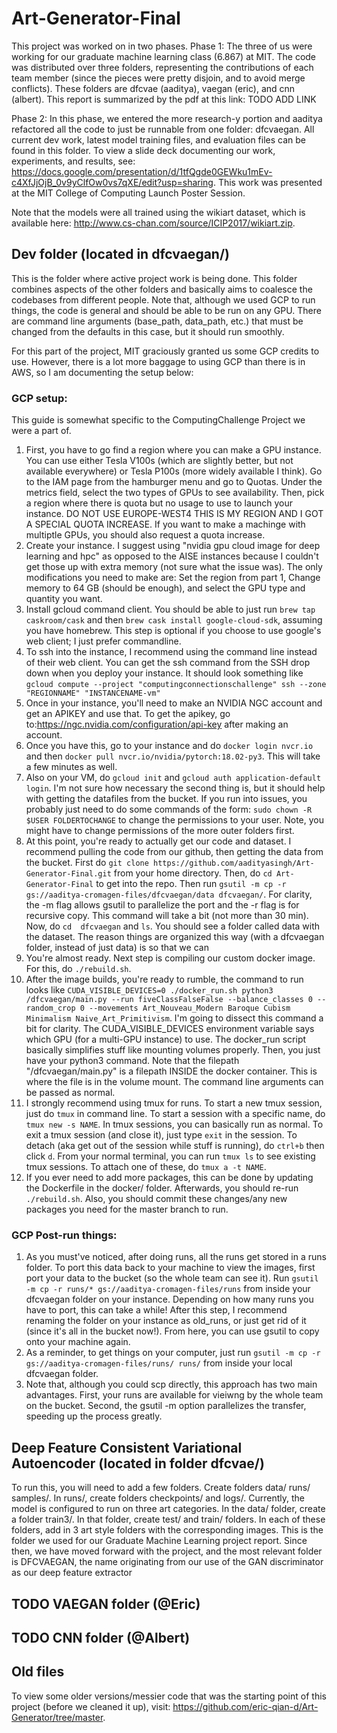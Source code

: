# Art-Generator-Final

This project was worked on in two phases.
Phase 1: The three of us were working for our graduate machine learning class (6.867) at MIT. The code was distributed over three folders, representing the contributions of each team member (since the pieces were pretty disjoin, and to avoid merge conflicts). These folders are dfcvae (aaditya), vaegan (eric), and cnn (albert). This report is summarized by the pdf at this link: TODO ADD LINK

Phase 2: In this phase, we entered the more research-y portion and aaditya refactored all the code to just be runnable from one folder: dfcvaegan. All current dev work, latest model training files, and evaluation files can be found in this folder. To view a slide deck documenting our work, experiments, and results, see: https://docs.google.com/presentation/d/1tfQgde0GEWku1mEv-c4XfJjOjB_0v9yClfOw0vs7qXE/edit?usp=sharing. This work was presented at the MIT College of Computing Launch Poster Session.

Note that the models were all trained using the wikiart dataset, which is available here: http://www.cs-chan.com/source/ICIP2017/wikiart.zip.

## Dev folder (located in dfcvaegan/)
This is the folder where active project work is being done. This folder combines aspects of the other folders and basically aims to coalesce the codebases from different people. Note that, although we used GCP to run things, the code is general and should be able to be run on any GPU. There are command line arguments (base_path, data_path, etc.) that must be changed from the defaults in this case, but it should run smoothly.

For this part of the project, MIT graciously granted us some GCP credits to use. However, there is a lot more baggage to using GCP than there is in AWS, so I am documenting the setup below:

### GCP setup:
This guide is somewhat specific to the ComputingChallenge Project we were a part of. 
1. First, you  have to go find a region where you can make a GPU instance. You can use either Tesla V100s (which are slightly better, but not available everywhere) or Tesla P100s (more widely available I think). Go to the IAM page from the hamburger menu and go to Quotas. Under the metrics field, select the two types of GPUs to see availability. Then, pick a region where there is quota but no usage to use to launch your instance. DO NOT USE EUROPE-WEST4 THIS IS MY REGION AND I GOT A SPECIAL QUOTA INCREASE. If you want to make a machinge with multiptle GPUs, you should also request a quota increase.
2. Create your instance. I suggest using "nvidia gpu cloud image for deep learning and hpc" as opposed to the AISE instances because I couldn't get those up with extra memory (not sure what the issue was). The only modifications you need to make are: Set the region from part 1, Change memory to 64 GB (should be enough), and select the GPU type and quantity you want.
3. Install gcloud command client. You should be able to just run  `brew tap caskroom/cask`  and then `brew cask install google-cloud-sdk`, assuming you have homebrew. This step is optional if you choose to use google's web client; I just prefer commandline.
4. To ssh into the instance, I recommend using the command line instead of their web client. You can get the ssh command from  the SSH drop down when you deploy your instance. It should look something like `gcloud compute --project "computingconnectionschallenge" ssh --zone "REGIONNAME" "INSTANCENAME-vm"`
5. Once in your instance, you'll need to make an NVIDIA NGC account and get an APIKEY and use that. To get the apikey, go to:https://ngc.nvidia.com/configuration/api-key after making an account.
6. Once you have this, go to your instance and do `docker login nvcr.io` and then `docker pull nvcr.io/nvidia/pytorch:18.02-py3`. This will take a few minutes as well.
7. Also on your VM, do `gcloud init` and `gcloud auth application-default login`. I'm not sure how necessary the second thing is, but it should help with getting the datafiles from the bucket. If you run into issues, you probably just need to do some commands of the form: `sudo chown -R $USER FOLDERTOCHANGE` to change the permissions to your user. Note, you might have to change permissions of the more outer folders first. 
8. At this point, you're ready to actually get our code and dataset. I recommend pulling the code from our github, then getting the data from the bucket. First do `git clone https://github.com/aadityasingh/Art-Generator-Final.git` from your home directory. Then, do `cd Art-Generator-Final` to get into the repo. Then run `gsutil -m cp -r gs://aaditya-cromagen-files/dfcvaegan/data dfcvaegan/`. For clarity, the -m flag allows gsutil to parallelize the port and the -r flag is for recursive copy. This command will take a bit (not more than 30 min). Now, do `cd  dfcvaegan` and `ls`. You should see a folder called data with the dataset. The reason things are organized this way (with a dfcvaegan folder, instead of just data) is so that we can
9. You're almost ready. Next step is compiling our custom docker image. For this, do `./rebuild.sh`.
10. After the image builds, you're ready to rumble, the command to run looks like `CUDA_VISIBLE_DEVICES=0 ./docker_run.sh python3 /dfcvaegan/main.py --run fiveClassFalseFalse --balance_classes 0 --random_crop 0 --movements Art_Nouveau_Modern Baroque Cubism Minimalism Naive_Art_Primitivism`. I'm going to dissect this command a bit for clarity. The CUDA_VISIBLE_DEVICES environment variable says which GPU (for a multi-GPU instance) to use. The docker_run script basically simplifies stuff like mounting volumes properly. Then, you just have your python3 command. Note that the filepath "/dfcvaegan/main.py" is a filepath INSIDE the docker container. This is where the file is in the volume mount. The command line arguments can be passed as normal.
11. I strongly recommend using tmux for runs. To start a new tmux session, just do `tmux` in command line. To start a session with a specific name, do `tmux new -s NAME`. In tmux sessions, you can basically run as normal. To exit a tmux session (and close it), just type `exit` in the session. To detach (aka get out of the session while stuff is running), do `ctrl+b` then click `d`. From your normal terminal, you can run `tmux ls` to see existing tmux sessions. To attach one of these, do `tmux a -t NAME`.
12. If you ever need to add more packages, this can be done by updating the Dockerfile in the docker/ folder. Afterwards, you should re-run `./rebuild.sh`. Also, you should commit these changes/any new packages you need for the master branch to run.

### GCP Post-run things:
1. As you must've noticed, after doing runs, all the runs get stored in a runs folder. To port this data back to your machine to view the images, first port your data to the bucket (so the whole team can see it). Run `gsutil -m cp -r runs/* gs://aaditya-cromagen-files/runs` from inside your dfcvaegan folder on your instance. Depending on  how many  runs you have to port, this can take a while! After this step, I recommend renaming the folder on your instance as old_runs, or just get rid of it (since it's all in the bucket now!). From here, you can use gsutil to copy onto your machine again.
2. As a reminder, to get things on your computer, just run `gsutil -m cp -r gs://aaditya-cromagen-files/runs/ runs/` from inside your local dfcvaegan folder.
3. Note that, although you could scp directly, this approach has two main advantages. First, your runs are available for vieiwng by the whole team on the bucket. Second, the gsutil -m option parallelizes the transfer, speeding up the process greatly.


## Deep Feature Consistent Variational Autoencoder (located in folder dfcvae/)
To run this, you will need to add a few folders. Create folders data/ runs/ samples/. In runs/, create folders checkpoints/ and logs/. Currently, the model is configured to run on three art categories. In the data/ folder, create a folder train3/. In that folder, create test/ and train/ folders. In each of these folders, add in 3 art style folders with the corresponding images. This is the folder we used for our Graduate Machine Learning project report. Since then, we have moved forward with the project, and the most relevant folder is DFCVAEGAN, the name originating from our use of the GAN discriminator as our deep feature extractor

## TODO VAEGAN folder (@Eric)

## TODO CNN folder (@Albert)

## Old files
To view some older versions/messier code that was the starting point of this project (before we cleaned it up), visit: https://github.com/eric-qian-d/Art-Generator/tree/master.








